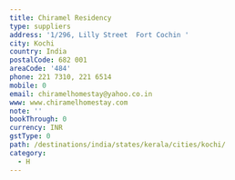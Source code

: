 ```yaml
---
title: Chiramel Residency
type: suppliers
address: '1/296, Lilly Street  Fort Cochin '
city: Kochi
country: India
postalCode: 682 001
areaCode: '484'
phone: 221 7310, 221 6514
mobile: 0
email: chiramelhomestay@yahoo.co.in
www: www.chiramelhomestay.com
note: ''
bookThrough: 0
currency: INR
gstType: 0
path: /destinations/india/states/kerala/cities/kochi/
category:
  - H
---
```



